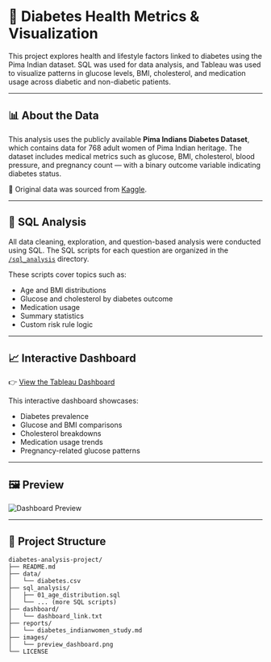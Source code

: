 # 🧪 Diabetes Health Metrics & Visualization

This project explores health and lifestyle factors linked to diabetes using the Pima Indian dataset. SQL was used for data analysis, and Tableau was used to visualize patterns in glucose levels, BMI, cholesterol, and medication usage across diabetic and non-diabetic patients.

---

## 📊 About the Data

This analysis uses the publicly available **Pima Indians Diabetes Dataset**, which contains data for 768 adult women of Pima Indian heritage. The dataset includes medical metrics such as glucose, BMI, cholesterol, blood pressure, and pregnancy count — with a binary outcome variable indicating diabetes status.

📍 Original data was sourced from [Kaggle](https://www.kaggle.com/).

---

## 🧠 SQL Analysis

All data cleaning, exploration, and question-based analysis were conducted using SQL. The SQL scripts for each question are organized in the [`/sql_analysis`](./sql_analysis) directory.

These scripts cover topics such as:
- Age and BMI distributions
- Glucose and cholesterol by diabetes outcome
- Medication usage
- Summary statistics
- Custom risk rule logic

---

## 📈 Interactive Dashboard

👉 [View the Tableau Dashboard](https://public.tableau.com/)

This interactive dashboard showcases:
- Diabetes prevalence
- Glucose and BMI comparisons
- Cholesterol breakdowns
- Medication usage trends
- Pregnancy-related glucose patterns

---

## 🖼 Preview

![Dashboard Preview](./images/preview_dashboard.png)

---

## 📁 Project Structure

```
diabetes-analysis-project/
├── README.md
├── data/
│   └── diabetes.csv
├── sql_analysis/
│   ├── 01_age_distribution.sql
│   └── ... (more SQL scripts)
├── dashboard/
│   └── dashboard_link.txt
├── reports/
│   └── diabetes_indianwomen_study.md
├── images/
│   └── preview_dashboard.png
└── LICENSE
```
